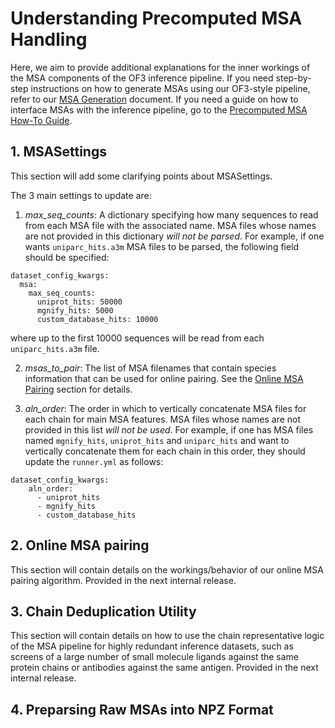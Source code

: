 # Understanding Precomputed MSA Handling

Here, we aim to provide additional explanations for the inner workings of the MSA components of the OF3 inference pipeline. If you need step-by-step instructions on how to generate MSAs using our OF3-style pipeline, refer to our [MSA Generation](msa_generation_how_to.md) document. If you need a guide on how to interface MSAs with the inference pipeline, go to the [Precomputed MSA How-To Guide](precomputed_msas_how_to.md).


## 1. MSASettings

This section will add some clarifying points about MSASettings.

The 3 main settings to update are:
1. *max_seq_counts*: A dictionary specifying how many sequences to read from each MSA file with the associated name. MSA files whose names are not provided in this dictionary *will not be parsed*. For example, if one wants `uniparc_hits.a3m` MSA files to be parsed, the following field should be specified:

```
dataset_config_kwargs:
  msa:
    max_seq_counts:  
      uniprot_hits: 50000
      mgnify_hits: 5000
      custom_database_hits: 10000
```

where up to the first 10000 sequences will be read from each `uniparc_hits.a3m` file.

2. *msas_to_pair*: The list of MSA filenames that contain species information that can be used for online pairing. See the [Online MSA Pairing](precomputed_msas.md#6-online-msa-pairing-from-precomputed-msas) section for details.

3. *aln_order*: The order in which to vertically concatenate MSA files for each chain for main MSA features. MSA files whose names are not provided in this list *will not be used*. For example, if one has MSA files named `mgnify_hits`, `uniprot_hits` and `uniparc_hits` and want to vertically concatenate them for each chain in this order, they should update the `runner.yml` as follows:

```
dataset_config_kwargs:
    aln_order:   
      - uniprot_hits
      - mgnify_hits
      - custom_database_hits
```

## 2. Online MSA pairing

This section will contain details on the workings/behavior of our online MSA pairing algorithm. Provided in the next internal release.

## 3. Chain Deduplication Utility

This section will contain details on how to use the chain representative logic of the MSA pipeline for highly redundant inference datasets, such as screens of a large number of small molecule ligands against the same protein chains or antibodies against the same antigen. Provided in the next internal release.

## 4. Preparsing Raw MSAs into NPZ Format